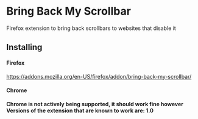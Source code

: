 # Bring Back My Scrollbar
Firefox extension to bring back scrollbars to websites that disable it

## Installing
#### Firefox
https://addons.mozilla.org/en-US/firefox/addon/bring-back-my-scrollbar/

#### Chrome
**Chrome is not actively being supported, it should work fine however**
**Versions of the extension that are known to work are: 1.0**
